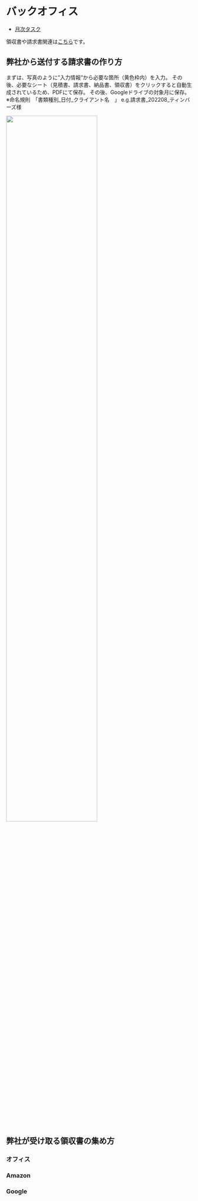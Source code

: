 # バックオフィス

* [月次タスク](月次タスク.md)

領収書や請求書関連は[こちら](https://drive.google.com/drive/u/0/folders/1vqRx_ySXupmwdtV8t9GTXnJP4-og6snd)です。

## 弊社から送付する請求書の作り方
まずは、写真のように”入力情報”から必要な箇所（黄色枠内）を入力。
その後、必要なシート（見積書、請求書、納品書、領収書）をクリックすると自動生成されているため、PDFにて保存。
その後、Googleドライブの対象月に保存。※命名規則　「書類種別_日付_クライアント名　」 e.g.請求書_202208_ティンバーズ様

<img src=https://user-images.githubusercontent.com/111719338/185885694-c18c18d6-5f40-4e58-9268-b1ca2a717275.jpg width=70%>


## 弊社が受け取る領収書の集め方

### オフィス

### Amazon

### Google 

